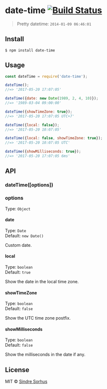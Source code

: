 # date-time [![Build Status](https://travis-ci.org/sindresorhus/date-time.svg?branch=master)](https://travis-ci.org/sindresorhus/date-time)

> Pretty datetime: `2014-01-09 06:46:01`


## Install

```
$ npm install date-time
```


## Usage

```js
const dateTime = require('date-time');

dateTime();
//=> '2017-05-20 17:07:05'

dateTime({date: new Date(1989, 2, 4, 10)});
//=> '1989-03-04 09:00:00'

dateTime({showTimeZone: true});
//=> '2017-05-20 17:07:05 UTC+7'

dateTime({local: false});
//=> '2017-05-20 10:07:05'

dateTime({local: false, showTimeZone: true});
//=> '2017-05-20 10:07:05 UTC'

dateTime({showMilliseconds: true});
//=> '2017-05-20 17:07:05 6ms'
```


## API

### dateTime([options])

### options

Type: `Object`

#### date

Type: `Date`<br>
Default: `new Date()`

Custom date.

#### local

Type: `boolean`<br>
Default: `true`

Show the date in the local time zone.

#### showTimeZone

Type: `boolean`<br>
Default: `false`

Show the UTC time zone postfix.

#### showMilliseconds

Type: `boolean`<br>
Default: `false`

Show the milliseconds in the date if any.


## License

MIT © [Sindre Sorhus](https://sindresorhus.com)
